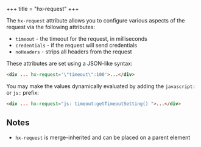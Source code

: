 +++
title = "hx-request"
+++

The `hx-request` attribute allows you to configure various aspects of the request via the following attributes:

- `timeout` - the timeout for the request, in milliseconds
- `credentials` - if the request will send credentials
- `noHeaders` - strips all headers from the request

These attributes are set using a JSON-like syntax:

```html
<div ... hx-request='\"timeout\":100'>...</div>
```

You may make the values dynamically evaluated by adding the `javascript:` or `js:` prefix:

```html
<div ... hx-request="js: timeout:getTimeoutSetting() ">...</div>
```

## Notes

- `hx-request` is merge-inherited and can be placed on a parent element
